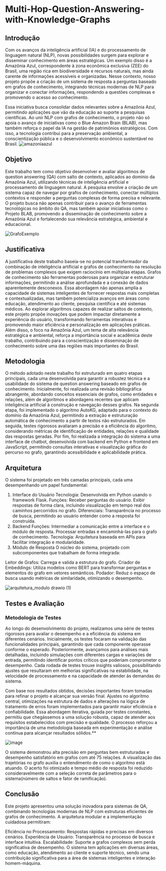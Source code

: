 # Multi-Hop-Question-Answering-with-Knowledge-Graphs
## Introdução
Com os avanços da inteligência artificial (IA) e do processamento de linguagem natural (NLP), novas possibilidades surgem para explorar e disseminar conhecimento em áreas estratégicas. Um exemplo disso é a Amazônia Azul, correspondente à zona econômica exclusiva (ZEE) do Brasil, uma região rica em biodiversidade e recursos naturais, mas ainda carente de informações acessíveis e organizadas. Nesse contexto, nosso projeto propõe a criação de um sistema de resposta a perguntas baseado em grafos de conhecimento, integrando técnicas modernas de NLP para organizar e conectar informações, respondendo a questões complexas e promovendo o acesso ao conhecimento.

Essa iniciativa busca consolidar dados relevantes sobre a Amazônia Azul, permitindo aplicações que vão da educação ao suporte a pesquisas científicas. Ao unir NLP com grafos de conhecimento, o projeto não só apoia o avanço de iniciativas como o Blue Amazon Brain (BLAB), mas também reforça o papel da IA na gestão de patrimônios estratégicos. Com isso, a tecnologia contribui para a preservação ambiental, a conscientização pública e o desenvolvimento econômico sustentável no Brasil.
![amazoniaazul](https://github.com/user-attachments/assets/dde2f09e-1586-462a-ab82-d779bfa07cb0)

## Objetivo
Este trabalho tem como objetivo desenvolver e avaliar algoritmos de question answering (QA) com salto de contexto, aplicados ao domínio da Amazônia Azul, utilizando técnicas de inteligência artificial e processamento de linguagem natural. A pesquisa envolve a criação de um sistema capaz de navegar por grafos de conhecimento, conectar múltiplos contextos e responder a perguntas complexas de forma precisa e relevante. O projeto busca não apenas contribuir para o avanço de ferramentas tecnológicas no âmbito do QA, mas também apoiar iniciativas como o Projeto BLAB, promovendo a disseminação de conhecimento sobre a Amazônia Azul e fortalecendo sua relevância estratégica, ambiental e educacional.

![GrafoExemplo](https://github.com/user-attachments/assets/3eedbbda-8003-4b3d-a3f0-b5a4bcf0f9d7)

## Justificativa

A justificativa deste trabalho baseia-se no potencial transformador da combinação de inteligência artificial e grafos de conhecimento na resolução de problemas complexos que exigem raciocínio em múltiplas etapas. Grafos de conhecimento são ferramentas poderosas para organizar e estruturar informações, permitindo a análise aprofundada e a conexão de dados aparentemente desconexos. Essa abordagem não apenas amplia a capacidade de sistemas inteligentes de fornecer respostas mais completas e contextualizadas, mas também potencializa avanços em áreas como educação, atendimento ao cliente, pesquisa científica e até sistemas médicos. Ao explorar algoritmos capazes de realizar saltos de contexto, este projeto propõe inovações que podem impactar diretamente a experiência do usuário, transformando ferramentas interativas e promovendo maior eficiência e personalização em aplicações práticas. Além disso, o foco na Amazônia Azul, um tema de alta relevância estratégica e ambiental, reforça a importância social e acadêmica deste trabalho, contribuindo para a conscientização e disseminação de conhecimento sobre uma das regiões mais importantes do Brasil.

## Metodologia

O método adotado neste trabalho foi estruturado em quatro etapas principais, cada uma desenvolvida para garantir a robustez técnica e a usabilidade do sistema de question answering baseado em grafos de conhecimento. Inicialmente, foi realizada uma revisão bibliográfica abrangente, abordando conceitos essenciais de grafos, como entidades e relações, além de algoritmos e abordagens recentes que aplicam inteligência artificial à construção e navegação desses grafos. Na segunda etapa, foi implementado o algoritmo AutoKG, adaptado para o contexto do domínio da Amazônia Azul, permitindo a extração e estruturação automática de conhecimento a partir de textos não estruturados. Em seguida, testes rigorosos avaliaram a precisão e a eficiência do algoritmo, considerando métricas de identificação de entidades, relações e qualidade das respostas geradas. Por fim, foi realizada a integração do sistema a uma interface de chatbot, desenvolvida com backend em Python e frontend em JavaScript, permitindo consultas interativas e visualização gráfica do percurso no grafo, garantindo acessibilidade e aplicabilidade prática.

## Arquitetura
O sistema foi projetado em três camadas principais, cada uma desempenhando um papel fundamental:

1. Interface do Usuário
Tecnologia: Desenvolvida em Python usando o framework Flask.
Funções:
Receber perguntas do usuário.
Exibir respostas de forma clara, incluindo visualização em tempo real dos caminhos percorridos no grafo.
Diferenciais: Transparência no processo de busca, permitindo ao usuário entender como a resposta foi construída.
2. Backend
Funções:
Intermediar a comunicação entre a interface e o módulo de resposta.
Processar entradas e encaminhá-las para o grafo de conhecimento.
Tecnologia: Arquitetura baseada em APIs para facilitar integração e modularidade.
3. Módulo de Resposta
O núcleo do sistema, projetado com subcomponentes que trabalham de forma integrada:

Leitor de Grafos: Carrega e valida a estrutura do grafo.
Criador de Embeddings: Utiliza modelos como BERT para transformar perguntas e elementos do grafo em vetores semânticos.
Podador: Reduz o espaço de busca usando métricas de similaridade, otimizando o desempenho.

![arquitetura_modulo drawio (1)](https://github.com/user-attachments/assets/ba325948-7dbf-4679-8f1f-5c694326a6b3)

## Testes e Avaliação
### Metodologia de Testes
Ao longo do desenvolvimento do projeto, realizamos uma série de testes rigorosos para avaliar o desempenho e a eficiência do sistema em diferentes cenários. Inicialmente, os testes focaram na validação das funcionalidades principais, garantindo que cada componente operasse conforme o esperado. Posteriormente, avançamos para análises mais detalhadas, incluindo simulações com diferentes cargas e variações de entrada, permitindo identificar pontos críticos que poderiam comprometer o desempenho. Cada rodada de testes trouxe insights valiosos, possibilitando ajustes que resultaram em melhorias significativas na estabilidade, na velocidade de processamento e na capacidade de atender às demandas do sistema.

Com base nos resultados obtidos, decisões importantes foram tomadas para refinar o projeto e alcançar sua versão final. Ajustes no algoritmo central, otimizações na estrutura de dados e alterações na lógica de tratamento de erros foram implementados para garantir maior eficiência e confiabilidade. Essa abordagem iterativa, guiada por testes constantes, permitiu que chegássemos a uma solução robusta, capaz de atender aos requisitos estabelecidos com precisão e qualidade. O processo reforçou a importância de uma metodologia baseada em experimentação e análise contínua para alcançar resultados sólidos.\**

![image](https://github.com/user-attachments/assets/feb5dd5f-98c7-4d60-afbc-65fa3ae33204)

O sistema demonstrou alta precisão em perguntas bem estruturadas e desempenho satisfatório em grafos com até 75 relações.
A visualização das trajetórias no grafo auxilia o entendimento de como o algoritmo está atuando.
O acerto foi otimizado e tempo médio de resposta foi reduzido consideravelmente com a seleção correta de parâmetros para o sistema(número de saltos e fator de ramificação).

## Conclusão
Este projeto apresentou uma solução inovadora para sistemas de QA, combinando tecnologias modernas de NLP com estruturas eficientes de grafos de conhecimento. A arquitetura modular e a implementação cuidadosa permitiram:

Eficiência no Processamento: Respostas rápidas e precisas em diversos cenários.
Experiência de Usuário: Transparência no processo de busca e interface intuitiva.
Escalabilidade: Suporte a grafos complexos sem perda significativa de desempenho.
O sistema tem aplicações em diversas áreas, como educação, atendimento ao cliente e suporte técnico, sendo uma contribuição significativa para a área de sistemas inteligentes e interação homem-máquina.
